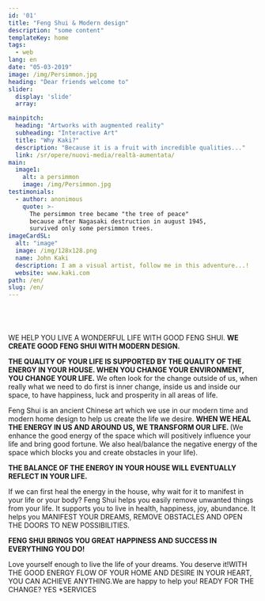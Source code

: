 ```yaml
---
id: '01'
title: "Feng Shui & Modern design"
description: "some content"
templateKey: home
tags:
  - web
lang: en
date: "05-03-2019"
image: /img/Persimmon.jpg
heading: "Dear friends welcome to"
slider:
  display: 'slide'
  array:

mainpitch:
  heading: "Artworks with augmented reality"
  subheading: "Interactive Art"
  title: "Why Kaki?"
  description: "Because it is a fruit with incredible qualities..."
  link: /sr/opere/nuovi-media/realtà-aumentata/
main:
  image1:
    alt: a persimmon
    image: /img/Persimmon.jpg
testimonials:
  - author: anonimous
    quote: >-
      The persimmon tree became "the tree of peace"
      because after Nagasaki destruction in august 1945,
      survived only some persimmon trees.
imageCardSL:
  alt: "image"
  image: /img/128x128.png
  name: John Kaki
  description: I am a visual artist, follow me in this adventure...!
  website: www.kaki.com
path: /en/
slug: /en/
---
```


# 
<br>

WE HELP YOU LIVE A WONDERFUL LIFE WITH GOOD FENG SHUI. <strong>WE CREATE GOOD FENG SHUI WITH MODERN DESIGN.</strong>

<strong>THE QUALITY OF YOUR LIFE IS SUPPORTED BY THE QUALITY OF THE ENERGY IN YOUR HOUSE. WHEN YOU CHANGE YOUR ENVIRONMENT, YOU CHANGE YOUR LIFE.</strong> We often look for the change outside of us, when really what we need to do first is inner change, inside us and inside our space, to have happiness, luck and prosperity in all areas of life.

Feng Shui is an ancient Chinese art which we use in our modern time and modern home design to help us create the life we desire. <strong>WHEN WE HEAL THE ENERGY IN US AND AROUND US, WE TRANSFORM OUR LIFE. </strong>(We enhance the good energy of the space which will positively influence your life and bring good fortune. We also heal/balance the negative energy of the space which blocks you and create obstacles in your life).

<strong>THE BALANCE OF THE ENERGY IN YOUR HOUSE WILL EVENTUALLY REFLECT IN YOUR LIFE. </strong>

If we can first heal the energy in the house, why wait for it to manifest in your life or your body?
Feng Shui helps you easily remove unwanted things from your life. It supports you to live in health, happiness, joy, abundance. It helps you MANIFEST YOUR DREAMS, REMOVE OBSTACLES AND OPEN THE DOORS TO NEW POSSIBILITIES. 

<strong>FENG SHUI BRINGS YOU GREAT HAPPINESS AND SUCCESS IN EVERYTHING YOU DO!</strong>

Love yourself enough to live the life of your dreams. You deserve it!WITH THE GOOD ENERGY FLOW OF YOUR HOME AND DESIRE IN YOUR HEART, YOU CAN ACHIEVE ANYTHING.We are happy to help you!
READY FOR THE CHANGE?                       YES                     *SERVICES